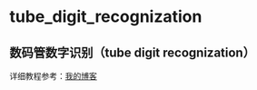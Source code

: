 # tube_digit_recognization


## 数码管数字识别（tube digit recognization）
详细教程参考：[我的博客](https://www.dpsdp.com/archives/11.html)
